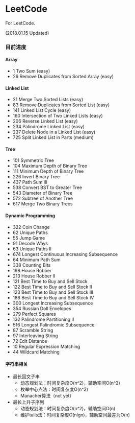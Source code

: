 # LeetCode
For LeetCode.

(2018.01.15 Updated)

### 目前进度

#### Array
  - 1 Two Sum (easy)
  - 26 Remove Duplicates from Sorted Array (easy) 
  
#### Linked List
  - 21 Merge Two Sorted Lists (easy)
  - 83 Remove Duplicates from Sorted List (easy)
  - 141 Linked List Cycle (easy)
  - 160 Intersection of Two Linked Lists (easy)
  - 206 Reverse Linked List (easy)
  - 234 Palindrome Linked List (easy)
  - 237 Delete Node in a Linked List (easy)
  - 725 Split Linked List in Parts (medium)

#### Tree
  - 101 Symmetric Tree
  - 104 Maximum Depth of Binary Tree
  - 111 Minimum Depth of Binary Tree
  - 226 Invert Binary Tree
  - 437 Path Sum III
  - 538 Convert BST to Greater Tree
  - 543 Diameter of Binary Tree
  - 572 Subtree of Another Tree
  - 617 Merge Two Binary Trees

#### Dynamic Programming
  - 322 Coin Change
  - 62 Unique Paths
  - 55 Jump Game
  - 91 Decode Ways
  - 63 Unique Paths II
  - 674 Longest Continuous Increasing Subsequence
  - 64 Minimum Path Sum
  - 338 Counting Bits
  - 198 House Robber
  - 213 House Robber II
  - 121 Best Time to Buy and Sell Stock
  - 122 Best Time to Buy and Sell Stock II
  - 123 Best Time to Buy and Sell Stock III
  - 188 Best Time to Buy and Sell Stock IV
  - 300 Longest Increasing Subsequence
  - 354 Russian Doll Envelopes
  - 279 Perfect Squares
  - 132 Palindrome Partitioning II
  - 516 Longest Palindromic Subsequence
  - 87 Scramble String
  - 97 Interleaving String
  - 72 Edit Distance
  - 10 Regular Expression Matching
  - 44 Wildcard Matching

#### 字符串相关
  - 最长回文子串
    + 动态规划法：时间复杂度O(n^2)，辅助空间O(n^2)
    + 枚举中心点法：时间复杂度O(n^2)
    + Manacher算法（not yet）
  - 最长上升子序列
    + 动态规划法：时间复杂度O(n^2)，辅助空间O(n)
    + 维护tails法：时间复杂度O(nlgn)，辅助空间最差为O(n)













